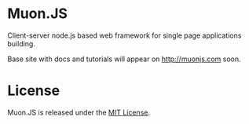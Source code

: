 Muon.JS
======

Client-server node.js based web framework for single page applications building.

Base site with docs and tutorials will appear on http://muonjs.com soon.


License
=======

Muon.JS is released under the [MIT License](http://opensource.org/licenses/MIT).

